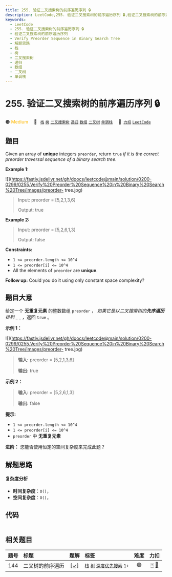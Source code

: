 ```yaml
---
title: 255. 验证二叉搜索树的前序遍历序列 🔒
description: LeetCode,255. 验证二叉搜索树的前序遍历序列 🔒,验证二叉搜索树的前序遍历序列,Verify Preorder Sequence in Binary Search Tree,解题思路,栈,树,二叉搜索树,递归,数组,二叉树,单调栈
keywords:
  - LeetCode
  - 255. 验证二叉搜索树的前序遍历序列 🔒
  - 验证二叉搜索树的前序遍历序列
  - Verify Preorder Sequence in Binary Search Tree
  - 解题思路
  - 栈
  - 树
  - 二叉搜索树
  - 递归
  - 数组
  - 二叉树
  - 单调栈
---
```


# 255. 验证二叉搜索树的前序遍历序列 🔒

🟠 <font color=#ffb800>Medium</font>&emsp; 🔖&ensp; [`栈`](/tag/stack.md) [`树`](/tag/tree.md) [`二叉搜索树`](/tag/binary-search-tree.md) [`递归`](/tag/recursion.md) [`数组`](/tag/array.md) [`二叉树`](/tag/binary-tree.md) [`单调栈`](/tag/monotonic-stack.md)&emsp; 🔗&ensp;[`力扣`](https://leetcode.cn/problems/verify-preorder-sequence-in-binary-search-tree) [`LeetCode`](https://leetcode.com/problems/verify-preorder-sequence-in-binary-search-tree)

## 题目

Given an array of **unique** integers `preorder`, return `true` _if it is the
correct preorder traversal sequence of a binary search tree_.



**Example 1:**

![](https://fastly.jsdelivr.net/gh/doocs/leetcode@main/solution/0200-0299/0255.Verify%20Preorder%20Sequence%20in%20Binary%20Search%20Tree/images/preorder-
tree.jpg)

> Input: preorder = [5,2,1,3,6]
> 
> Output: true

**Example 2:**

> Input: preorder = [5,2,6,1,3]
> 
> Output: false

**Constraints:**

  * `1 <= preorder.length <= 10^4`
  * `1 <= preorder[i] <= 10^4`
  * All the elements of `preorder` are **unique**.



**Follow up:** Could you do it using only constant space complexity?


## 题目大意

给定一个 **无重复元素**  的整数数组 `preorder` ， _如果它是以二叉搜索树的**先序遍历** 排列_ _ _ ，返回 `true` 。



**示例 1：**

![](https://fastly.jsdelivr.net/gh/doocs/leetcode@main/solution/0200-0299/0255.Verify%20Preorder%20Sequence%20in%20Binary%20Search%20Tree/images/preorder-
tree.jpg)

> 
> 
> 
> 
> 
> **输入:** preorder = [5,2,1,3,6]
> 
> **输出:** true

**示例 2：**

> 
> 
> 
> 
> 
> **输入:** preorder = [5,2,6,1,3]
> 
> **输出:** false



**提示:**

  * `1 <= preorder.length <= 10^4`
  * `1 <= preorder[i] <= 10^4`
  * `preorder` 中 **无重复元素**



**进阶：** 您能否使用恒定的空间复杂度来完成此题？


## 解题思路

#### 复杂度分析

- **时间复杂度**：`O()`，
- **空间复杂度**：`O()`，

## 代码

```javascript

```

## 相关题目

<!-- prettier-ignore -->
| 题号 | 标题 | 题解 | 标签 | 难度 | 力扣 |
| :------: | :------ | :------: | :------ | :------: | :------: |
| 144 | 二叉树的前序遍历 | [[✓]](/problem/0144.md) |  [`栈`](/tag/stack.md) [`树`](/tag/tree.md) [`深度优先搜索`](/tag/depth-first-search.md) `1+` | 🟢 | [🀄️](https://leetcode.cn/problems/binary-tree-preorder-traversal) [🔗](https://leetcode.com/problems/binary-tree-preorder-traversal) |
